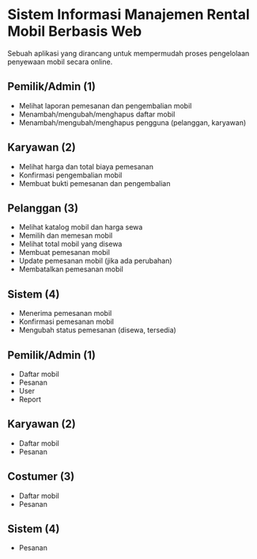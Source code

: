 # Sistem Informasi Manajemen Rental Mobil Berbasis Web
Sebuah aplikasi yang dirancang untuk mempermudah proses pengelolaan penyewaan mobil secara online.

## Pemilik/Admin (1)
- Melihat laporan pemesanan dan pengembalian mobil
- Menambah/mengubah/menghapus daftar mobil
- Menambah/mengubah/menghapus pengguna (pelanggan, karyawan)

## Karyawan (2)
- Melihat harga dan total biaya pemesanan
- Konfirmasi pengembalian mobil
- Membuat bukti pemesanan dan pengembalian

## Pelanggan (3)
- Melihat katalog mobil dan harga sewa
- Memilih dan memesan mobil
- Melihat total mobil yang disewa
- Membuat pemesanan mobil
- Update pemesanan mobil (jika ada perubahan)
- Membatalkan pemesanan mobil

## Sistem (4)
- Menerima pemesanan mobil
- Konfirmasi pemesanan mobil
- Mengubah status pemesanan (disewa, tersedia)




## Pemilik/Admin (1)
- Daftar mobil
- Pesanan
- User
- Report

## Karyawan (2)
- Daftar mobil
- Pesanan

## Costumer (3)
- Daftar mobil
- Pesanan

## Sistem (4)
- Pesanan